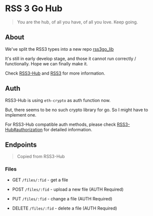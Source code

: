 # RSS 3 Go Hub

> You are the hub, of all you have, of all you love.
> Keep going.

## About

We've split the RSS3 types into a new repo [rss3go_lib](https://github.com/nyawork/rss3go_lib)

It's still in early develop stage, and those it cannot run correctly / functionally. Hope we can finally make it.

Check [RSS3-Hub](https://github.com/NaturalSelectionLabs/RSS3-Hub/) and [RSS3](https://rss3.io/) for more information.

## Auth

RSS3-Hub is using `eth-crypto` as auth function now.

But, there seems to be no such crypto library for go. So I might have to implement one.

For RSS3-Hub compatible auth methods, please
check [RSS3-Hub#authorization](https://github.com/NaturalSelectionLabs/RSS3-Hub#authorization) for detailed information.

## Endpoints

> Copied from RSS3-Hub

### Files

- GET `/files/:fid` - get a file

- POST `/files/:fid` - upload a new file (AUTH Required)

- PUT `/files/:fid` - change a file (AUTH Required)

- DELETE `/files/:fid` - delete a file (AUTH Required)
